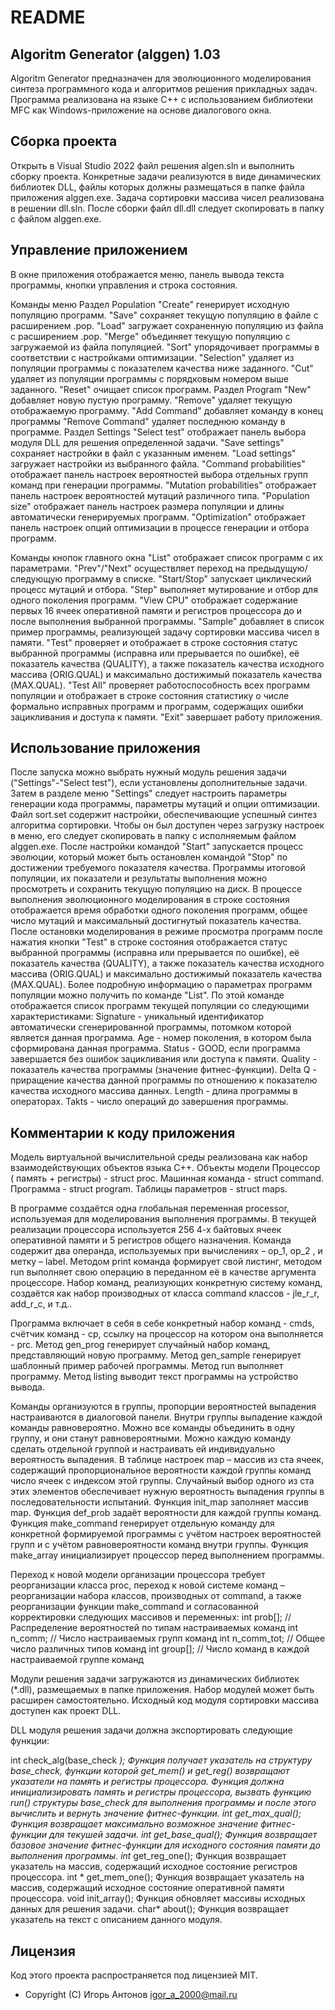 ﻿# README

## Algoritm Generator (alggen) 1.03

Algoritm Generator предназначен для эволюционного моделирования синтеза программного кода и алгоритмов решения прикладных задач.
Программа реализована на языке C++ с использованием библиотеки MFC как Windows-приложение на основе диалогового окна. 

## Сборка проекта 

Открыть в Visual Studio 2022 файл решения algen.sln и выполнить сборку проекта.
Конкретные задачи реализуются в виде динамических библиотек DLL, файлы которых должны размещаться в папке файла приложения alggen.exe.
Задача сортировки массива чисел реализована в решении dll.sln. После сборки файл dll.dll следует скопировать в папку с файлом alggen.exe.

## Управление приложением

В окне приложения отображается меню, панель вывода текста программы, кнопки управления и строка состояния. 

Команды меню
Раздел Population
"Create" генерирует исходную популяцию программ.
"Save" сохраняет текущую популяцию в файле с расширением .pop.
"Load" загружает сохраненную популяцию из файла с расширением .pop.
"Merge" объединяет текущую популяцию с загружаемой из файла популяцией.
"Sort" упорядочивает программы в соответствии с настройками оптимизации.
"Selection" удаляет из популяции программы с показателем качества ниже заданного.
"Cut" удаляет из популяции программы с порядковым номером выше заданного.
"Reset" очищает список программ.
Раздел Program 
"New" добавляет новую пустую программу.
"Remove" удаляет текущую отображаемую программу.
"Add Command" добавляет команду в конец программы
"Remove Command" удаляет последнюю команду в программе.
Раздел Settings
"Select test" отображает панель выбора модуля DLL для решения определенной задачи.
"Save settings" сохраняет настройки в файл с указанным именем.
"Load settings" загружает настройки из выбранного файла.
"Command probabilities"  отображает  панель настроек вероятностей выбора отдельных групп команд при генерации программы.
"Mutation probabilities"  отображает  панель настроек вероятностей мутаций различного типа.
"Population size"  отображает  панель настроек размера популяции и длины автоматически генерируемых программ.
"Optimization"  отображает  панель настроек опций оптимизации в процессе генерации и отбора программ.

Команды кнопок главного окна
"List" отображает список программ с их параметрами.
"Prev"/"Next" осуществляет переход на предыдущую/следующую программу в списке.
"Start/Stop" запускает циклический процесс мутаций и отбора.
"Step" выполняет мутирование и отбор для одного поколения программ.
"View CPU" отображает содержание первых 16 ячеек оперативной памяти и регистров процессора до и после выполнения выбранной программы.
"Sample" добавляет в список пример программы, реализующей задачу сортировки массива чисел в памяти.
"Test" проверяет и отображает в строке состояния  статус выбранной программы (исправна или прерывается по ошибке), её показатель качества (QUALITY), а также показатель качества исходного массива (ORIG.QUAL) и максимально достижимый показатель качества (MAX.QUAL).
"Test All" проверяет работоспособность всех программ популяции и отображает в строке состояния  статистику о числе формально исправных программ и программ, содержащих ошибки зацикливания и доступа к памяти.
"Exit" завершает работу приложения.

## Использование приложения

После запуска можно выбрать нужный модуль решения задачи ("Settings"-"Select test"), если установлены дополнительные задачи. Затем в разделе меню "Settings" следует настроить параметры генерации кода программы, параметры мутаций и опции оптимизации. 
Файл sort.set содержит настройки, обеспечивающие успешный синтез алгоритма сортировки. Чтобы он был доступен через загрузку настроек в меню, его следует скопировать в папку с исполняемым файлом alggen.exe.
После настройки командой "Start" запускается процесс эволюции, который может быть остановлен командой "Stop" по достижении требуемого показателя качества. Программы итоговой популяции, их показатели и результаты выполнения можно просмотреть и сохранить текущую популяцию на диск. В процессе выполнения эволюционного моделирования в строке состояния отображается время обработки одного поколения программ, общее число мутаций и максимальный достигнутый показатель качества. 
После остановки моделирования в режиме просмотра программ после нажатия кнопки "Test" в строке состояния отображается статус выбранной программы (исправна или прерывается по ошибке), её показатель качества (QUALITY), а также показатель качества исходного массива (ORIG.QUAL) и максимально достижимый показатель качества (MAX.QUAL). 
Более подробную информацию о параметрах программ популяции можно получить по команде "List". По этой команде отображается список программ текущей популяции со следующими характеристиками:
Signature - уникальный идентификатор автоматически сгенерированной программы, потомком которой является данная программа.
Age - номер поколения, в котором была сформирована данная программа.
Status - GOOD, если программа завершается без ошибок зацикливания или доступа к памяти.
Quality - показатель качества программы (значение фитнес-функции).
Delta Q - приращение качества данной программы по отношению к показателю качества исходного массива данных.
Length - длина программы в операторах.
Takts - число операций до завершения программы.

## Комментарии к коду приложения

Mодель виртуальной вычислительной среды реализована как набор взаимодействующих объектов языка С++. 
Объекты модели 
Процессор  ( память + регистры) - struct proc.
Машинная команда - struct command.
Программа - struct program. 
Таблицы параметров - struct maps.

В программе создаётся одна глобальная переменная processor, используемая для моделирования выполнения программы. В текущей реализации процессора используется 256 4-х байтовых ячеек оперативной памяти и 5 регистров общего назначения.
Команда содержит два операнда, используемых при вычислениях – op_1, op_2 , и метку – label. 
Методом print команда формирует свой листинг, методом run выполняет свою операцию в переданном её в качестве аргумента процессоре.
Набор команд, реализующих конкретную систему команд, создаётся как набор производных от класса command классов - jle_r_r, add_r_c, и т.д..

Программа включает в себя в себе конкретный набор команд - cmds, счётчик команд - cp, ссылку на процессор на котором она выполняется - prc.
Метод gen_prog генерирует случайный набор команд, представляющий новую программу.
Метод gen_sample генерирует шаблонный пример рабочей программы.
Метод run выполняет программу.
Метод listing выводит текст программы на устройство вывода.

Команды организуются в группы, пропорции вероятностей выпадения настраиваются в диалоговой панели. 
Внутри группы выпадение каждой команды равновероятно. Можно все команды объединить в одну группу, и они станут равновероятными. Можно каждую команду сделать отдельной группой и настраивать ей индивидуально вероятность выпадения.
В таблице настроек map – массив из ста ячеек, содержащий пропорциональное вероятности каждой группы команд число ячеек с индексом этой группы. Случайный выбор одного из ста этих элементов обеспечивает нужную вероятность выпадения группы в последовательности испытаний.
Функция init_map заполняет массив map.
Функция def_prob задаёт вероятности для каждой группы команд.
Функция make_command генерирует отдельную команду для конкретной формируемой программы с учётом настроек вероятностей групп и с учётом равновероятности команд внутри группы.
Функция make_array инициализирует процессор перед выполнением программы.

Переход к новой модели организации процессора требует реорганизации класса proc, переход к новой системе команд – реорганизации набора классов, производных от command, а также реорганизации функции make_command и согласованной корректировки следующих массивов и переменных:
int prob[]; // Распределение вероятностей по типам настраиваемых команд
int n_comm; // Число настраиваемых групп команд
int n_comm_tot; // Общее число различных типов команд
int group[]; // Число команд в каждой настраиваемой группе команд

Модули решения задачи загружаются из динамических библиотек (*.dll), размещаемых в папке приложения. Набор модулей может быть расширен самостоятельно. Исходный код модуля сортировки массива доступен как проект DLL.

DLL модуля решения задачи должна экспортировать следующие функции:

int check_alg(base_check *); 
Функция получает указатель на структуру base_check, функции которой get_mem() и get_reg() возвращают указатели на память и регистры процессора. Функция должна инициализировать память и регистры процессора, вызвать функцию run() структуры base_check для выполнения программы и после этого вычислить и вернуть значение фитнес-функции. 
int get_max_qual();
Функция возвращает максимально возможное значение фитнес-функции для текушей задачи.
int get_base_qual();
Функция возвращает базовое значение фитнес-функции для исходного состояния памяти до выполнения программы.
int* get_reg_one();
Функция возвращает указатель на массив, содержащий исходное состояние регистров процессора.
int * get_mem_one();
Функция возвращает указатель на массив, содержащий исходное состояние оперативной памяти процессора.
void init_array();
Функция обновляет массивы исходных данных для решения задачи.
char*  about();
Функция возвращает указатель на текст с описанием данного модуля.

## Лицензия

Код этого проекта распространяется под лицензией MIT.
* Copyright (C) Игорь Антонов igor_a_2000@mail.ru
